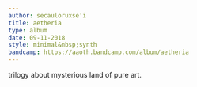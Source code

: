 ```yaml
---
author: secauloruxse'i
title: aetheria
type: album
date: 09-11-2018
style: minimal&nbsp;synth
bandcamp: https://aaoth.bandcamp.com/album/aetheria
---
```


trilogy about mysterious land of pure art.
